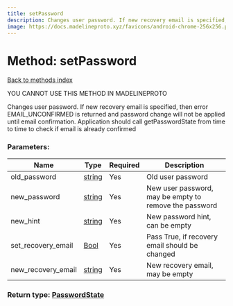 ```yaml
---
title: setPassword
description: Changes user password. If new recovery email is specified, then error EMAIL_UNCONFIRMED is returned and password change will not be applied until email confirmation. Application should call getPasswordState from time to time to check if email is already confirmed
image: https://docs.madelineproto.xyz/favicons/android-chrome-256x256.png
---
```

# Method: setPassword  
[Back to methods index](index.md)


YOU CANNOT USE THIS METHOD IN MADELINEPROTO


Changes user password. If new recovery email is specified, then error EMAIL_UNCONFIRMED is returned and password change will not be applied until email confirmation. Application should call getPasswordState from time to time to check if email is already confirmed

### Parameters:

| Name     |    Type       | Required | Description |
|----------|---------------|----------|-------------|
|old\_password|[string](../types/string.md) | Yes|Old user password|
|new\_password|[string](../types/string.md) | Yes|New user password, may be empty to remove the password|
|new\_hint|[string](../types/string.md) | Yes|New password hint, can be empty|
|set\_recovery\_email|[Bool](../types/Bool.md) | Yes|Pass True, if recovery email should be changed|
|new\_recovery\_email|[string](../types/string.md) | Yes|New recovery email, may be empty|


### Return type: [PasswordState](../types/PasswordState.md)

